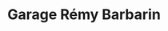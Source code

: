 ---
title: "Garage Rémy Barbarin"
url: /pleumartin/garage-remy-barbarin/
shop: réparation de voitures
---